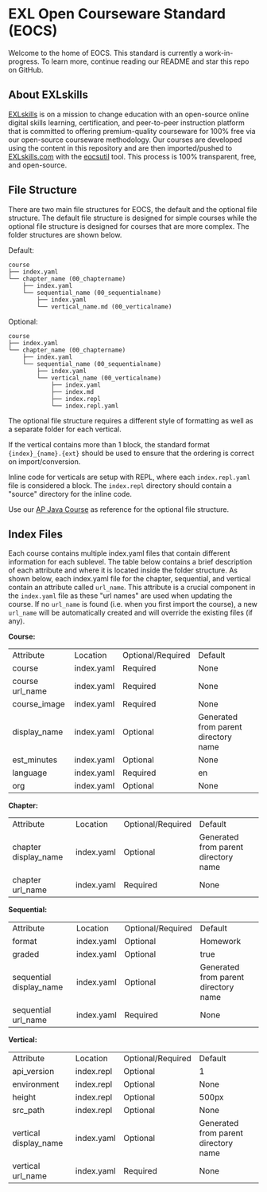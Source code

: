 # EXL Open Courseware Standard (EOCS)

Welcome to the home of EOCS. This standard is currently a work-in-progress. To learn more, continue reading our README and star this repo on GitHub.

## About EXLskills

[EXLskills](https://exlskills.com) is on a mission to change education with an open-source online digital skills learning, certification, and peer-to-peer instruction platform that is committed to offering premium-quality courseware for 100% free via our open-source courseware methodology. Our courses are developed using the content in this repository and are then imported/pushed to [EXLskills.com](https://exlskills.com) with the [eocsutil](https://github.com/exlskills/eocsutil) tool. This process is 100% transparent, free, and open-source.

## File Structure
There are two main file structures for EOCS, the default and the optional file structure. The default file structure is designed for simple courses while the optional file structure is designed for courses that are more complex. The folder structures are shown below.

Default:

```
course
├── index.yaml
└── chapter_name (00_chaptername)
    ├── index.yaml
    └── sequential_name (00_sequentialname)
        ├── index.yaml
        └── vertical_name.md (00_verticalname)
```

Optional:

```
course
├── index.yaml
└── chapter_name (00_chaptername)
    ├── index.yaml
    └── sequential_name (00_sequentialname)
        ├── index.yaml
        └── vertical_name (00_verticalname)
            ├── index.yaml
            ├── index.md
            ├── index.repl
            └── index.repl.yaml
```

The optional file structure requires a different style of formatting as well as a separate folder for each vertical.

If the vertical contains more than 1 block, the standard format ```{index}_{name}.{ext}``` should be used to ensure that the ordering is correct on import/conversion. 

Inline code for verticals are setup with REPL, where each ```index.repl.yaml``` file is considered a block. The ```index.repl``` directory should contain a "source" directory for the inline code.

Use our [AP Java Course](https://github.com/exlskills/course-java-ap) as reference for the optional file structure.


## Index Files
Each course contains multiple index.yaml files that contain different information for each sublevel. The table below contains a brief description of each attribute and where it is located inside the folder structure. As shown below, each index.yaml file for the chapter, sequential, and vertical contain an attribute called ```url_name```. This attribute is a crucial component in the ```index.yaml``` file as these "url names" are used when updating the course. If no ```url_name``` is found (i.e. when you first import the course), a new ```url_name``` will be automatically created and will override the existing files (if any).

**Course:**

<table>
  <tr>
    <td>Attribute</td>
    <td>Location</td>
    <td>Optional/Required</td>
    <td>Default</td>
  </tr>
  <tr>
    <td>course</td>
    <td>index.yaml</td>
    <td>Required</td>
    <td>None</td>
  </tr>
  <tr>
    <td>course url_name</td>
    <td>index.yaml</td>
    <td>Required</td>
    <td>None</td>
  </tr>
  <tr>
    <td>course_image</td>
    <td>index.yaml</td>
    <td>Required</td>
    <td>None</td>
  </tr>
  <tr>
    <td>display_name</td>
    <td>index.yaml</td>
    <td>Optional</td>
    <td>Generated from parent directory name</td>
  </tr>
    <tr>
    <td>est_minutes</td>
    <td>index.yaml</td>
    <td>Optional</td>
    <td>None</td>
  </tr>
  <tr>
    <td>language</td>
    <td>index.yaml</td>
    <td>Required</td>
    <td>en</td>
  </tr>
  <tr>
    <td>org</td>
    <td>index.yaml</td>
    <td>Optional</td>
    <td>None</td>
  </tr>
</table>


**Chapter:**

<table>
  <tr>
    <td>Attribute</td>
    <td>Location</td>
    <td>Optional/Required</td>
    <td>Default</td>
  </tr>
  <tr>
    <td>chapter display_name</td>
    <td>index.yaml</td>
    <td>Optional</td>
    <td>Generated from parent directory name</td>
  </tr>
  <tr>
    <td>chapter url_name</td>
    <td>index.yaml</td>
    <td>Required</td>
    <td>None</td>
  </tr>
</table>


**Sequential:**

<table>
  <tr>
    <td>Attribute</td>
    <td>Location</td>
    <td>Optional/Required</td>
    <td>Default</td>
  </tr>
  <tr>
    <td>format</td>
    <td>index.yaml</td>
    <td>Optional</td>
    <td>Homework</td>
  </tr>
  <tr>
    <td>graded</td>
    <td>index.yaml</td>
    <td>Optional</td>
    <td>true</td>
  </tr>
  <tr>
    <td>sequential display_name</td>
    <td>index.yaml</td>
    <td>Optional</td>
    <td>Generated from parent directory name</td>
  </tr>
  <tr>
    <td>sequential url_name</td>
    <td>index.yaml</td>
    <td>Required</td>
    <td>None</td>
  </tr>
</table>


**Vertical:**

<table>
  <tr>
    <td>Attribute</td>
    <td>Location</td>
    <td>Optional/Required</td>
    <td>Default</td>
  </tr>
  <tr>
    <td>api_version</td>
    <td>index.repl</td>
    <td>Optional</td>
    <td>1</td>
  </tr>
  <tr>
    <td>environment</td>
    <td>index.repl</td>
    <td>Optional</td>
    <td>None</td>
  </tr>
  <tr>
    <td>height</td>
    <td>index.repl</td>
    <td>Optional</td>
    <td>500px</td>
  </tr>
  <tr>
    <td>src_path</td>
    <td>index.repl</td>
    <td>Optional</td>
    <td>None</td>
  </tr>
  <tr>
    <td>vertical display_name</td>
    <td>index.yaml</td>
    <td>Optional</td>
    <td>Generated from parent directory name</td>
  </tr>
  <tr>
    <td>vertical url_name</td>
    <td>index.yaml</td>
    <td>Required</td>
    <td>None</td>
  </tr>